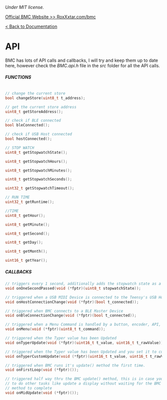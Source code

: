 *Under MIT license.*

[Official BMC Website >> RoxXxtar.com/bmc](https://www.roxxxtar.com/bmc)

[< Back to Documentation](README.md)

# API
BMC has lots of API calls and callbacks, I will try and keep them up to date here, however check the *BMC.api.h* file in the *src* folder for all the API calls.

##### FUNCTIONS
```c++

// change the current store
bool changeStore(uint8_t t_address);

// get the current store address
uint8_t getStoreAddress();

// check if BLE connected
bool bleConnected();

// check if USB Host connected
bool hostConnected();

// STOP WATCH
uint8_t getStopwatchState();

uint8_t getStopwatchHours();

uint8_t getStopwatchMinutes();

uint8_t getStopwatchSeconds();

uint32_t getStopwatchTimeout();

// RUN TIME
uint32_t getRuntime();

//TIME
uint8_t getHour();

uint8_t getMinute();

uint8_t getSecond();

uint8_t getDay();

uint8_t getMonth();

uint16_t getYear();
```

##### CALLBACKS
```c++
// triggers every 1 second, additionally adds the stopwatch state as a parameter
void onOneSecondPassed(void (*fptr)(uint8_t stopwatchState));

// triggered when a USB MIDI Device is connected to the Teensy's USB Host
void onHostConnectionChange(void (*fptr)(bool t_connected));

// triggered when BMC connects to a BLE Master Device
void onBleConnectionChange(void (*fptr)(bool t_connected));

// triggered when a Menu Command is handled by a button, encoder, API, etc.
void onMenu(void (*fptr)(uint8_t t_command));

// triggered when the Typer value has been Updated
void onTyperUpdate(void (*fptr)(uint16_t t_value, uint16_t t_rawValue));

// triggered when the Typer value has been Updated and you set it to custom calback
void onTyperCustomUpdate(void (*fptr)(uint16_t t_value, uint16_t t_rawValue));

// triggered when BMC runs it's update() method the first time.
void onFirstLoop(void (*fptr)());

// triggered half way thru the BMC update() method, this is in case you need
// to do other tasks like update a display without waiting for the BMC update()
// method to complete
void onMidUpdate(void (*fptr)());
```
